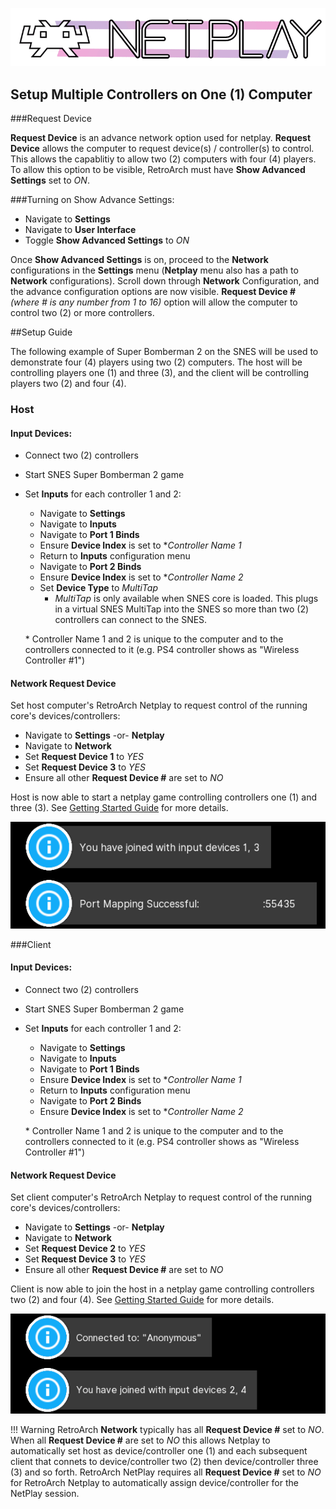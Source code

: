 
![](/image/branding/netplay-logo.gif)

## Setup Multiple Controllers on One (1) Computer

###Request Device

**Request Device** is an advance network option used for netplay. **Request Device** allows the computer to request device(s) / controller(s) to control. This allows the capablitiy to allow two (2) computers with four (4) players. To allow this option to be visible, RetroArch must have **Show Advanced Settings** set to _ON_.

###Turning on Show Advance Settings:
- Navigate to **Settings**
- Navigate to **User Interface**
- Toggle **Show Advanced Settings** to _ON_

Once **Show Advanced Settings** is on, proceed to the **Network** configurations in the **Settings** menu (**Netplay** menu also has a path to **Network** configurations). Scroll down through **Network** Configuration, and the advance configuration options are now visible. **Request Device #** _(where # is any number from 1 to 16)_ option will allow the computer to control two (2) or more controllers.

##Setup Guide

The following example of Super Bomberman 2 on the SNES will be used to demonstrate four (4) players using two (2) computers. The host will be controlling players one (1) and three (3), and the client will be controlling players two (2) and four (4). 

### Host
#### Input Devices:
- Connect two (2) controllers
- Start SNES Super Bomberman 2 game
- Set **Inputs** for each controller 1 and 2:
    - Navigate to **Settings**
    - Navigate to **Inputs**
    - Navigate to **Port 1 Binds**
    - Ensure **Device Index** is set to *_Controller Name 1_
    - Return to **Inputs** configuration menu
    - Navigate to **Port 2 Binds**
    - Ensure **Device Index** is set to *_Controller Name 2_
    - Set **Device Type** to _MultiTap_
        - _MultiTap_ is only available when SNES core is loaded. This plugs in a virtual SNES MultiTap into the SNES so more than two (2) controllers can connect to the SNES.

    \* Controller Name 1 and 2 is unique to the computer and to the controllers connected to it (e.g. PS4 controller shows as "Wireless Controller \#1")
#### Network Request Device
Set host computer's RetroArch Netplay to request control of the running core's devices/controllers:

- Navigate to **Settings** -or- **Netplay**
- Navigate to **Network**
- Set **Request Device 1** to _YES_
- Set **Request Device 3** to _YES_
- Ensure all other **Request Device #** are set to _NO_

Host is now able to start a netplay game controlling controllers one (1) and three (3). See [Getting Started Guide](netplay-getting-started) for more details.

![Screenshot](/image/retroarch/netplay/netplay_multiple_controllers_host.png)

###Client
#### Input Devices:
- Connect two (2) controllers
- Start SNES Super Bomberman 2 game
- Set **Inputs** for each controller 1 and 2:
    - Navigate to **Settings**
    - Navigate to **Inputs**
    - Navigate to **Port 1 Binds**
    - Ensure **Device Index** is set to *_Controller Name 1_
    - Return to **Inputs** configuration menu
    - Navigate to **Port 2 Binds**
    - Ensure **Device Index** is set to *_Controller Name 2_

    \* Controller Name 1 and 2 is unique to the computer and to the controllers connected to it (e.g. PS4 controller shows as "Wireless Controller \#1")

#### Network Request Device
Set client computer's RetroArch Netplay to request control of the running core's devices/controllers:

- Navigate to **Settings** -or- **Netplay**
- Navigate to **Network**
- Set **Request Device 2** to _YES_
- Set **Request Device 3** to _YES_
- Ensure all other **Request Device #** are set to _NO_

Client is now able to join the host in a netplay game controlling controllers two (2) and four (4). See [Getting Started Guide](netplay-getting-started) for more details.

![Screenshot](/image/retroarch/netplay/netplay_multiple_controllers_client.png)


!!! Warning
    RetroArch **Network** typically has all **Request Device #** set to _NO_. When all **Request Device #** are set to _NO_ this allows Netplay to automatically set host as device/controller one (1) and each subsequent client that connets to device/controller two (2) then device/controller three (3) and so forth.
    RetroArch NetPlay requires all **Request Device #** set to _NO_ for RetroArch Netplay to automatically assign device/controller for the NetPlay session.